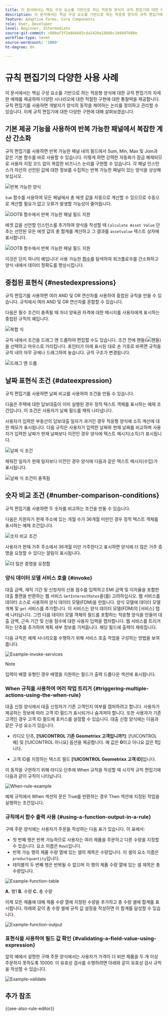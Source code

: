 ```yaml
---
title: 이 문서에서는 핵심 구성 요소를 기반으로 하는 적응형 양식의 규칙 편집기에 대한 다양한 사용 사례를 간략하게 설명합니다.
description: 이 문서에서는 핵심 구성 요소를 기반으로 하는 적응형 양식의 규칙 편집기에 대한 다양한 사용 사례를 간략하게 설명합니다.
feature: Adaptive Forms, Core Components
role: User, Developer
level: Beginner, Intermediate
source-git-commit: c600af3f2e866483cda2426e188dbc104b07688e
workflow-type: tm+mt
source-wordcount: '1069'
ht-degree: 0%

---
```



# 규칙 편집기의 다양한 사용 사례

이 문서에서는 핵심 구성 요소를 기반으로 하는 적응형 양식에 대한 규칙 편집기의 자세한 예제를 제공하여 다양한 시나리오에 대한 적절한 구현에 대한 통찰력을 제공합니다. 규칙 편집기를 사용하면 개발자가 양식의 동작을 제어하는 논리를 정의하고 관리할 수 있습니다.
이제 규칙 편집기에 대한 다양한 구현에 대해 살펴보겠습니다.


## 기본 제공 기능을 사용하여 반복 가능한 패널에서 복잡한 계산 간소화

규칙 편집기를 사용하면 반복 가능한 패널 내의 필드에서 Sum, Min, Max 및 Join과 같은 기본 함수를 바로 사용할 수 있습니다. 이렇게 하면 강력한 자동화가 잠금 해제되므로 사용자 지정 코드 없이 복잡한 비즈니스 논리를 구현할 수 있습니다.
각 패널 인스턴스가 자산의 선언된 값에 대한 정보를 수집하는 반복 가능한 패널이 있는 양식을 상상해 보십시오.

![반복 가능한 양식](/help/forms/assets/ootb-function-support-repeatable-panel-form.png)

`Sum` 함수를 사용하여 모든 패널에서 총 에셋 값을 자동으로 계산할 수 있으므로 수동으로 계산할 필요가 없고 오류가 발생할 가능성이 줄어듭니다.

![OOTB 함수에서 반복 가능한 패널 필드 지원](/help/forms/assets/ootb-function-support-repeatable-panel.png)

에셋 값을 선언할 인스턴스를 추가하여 양식을 작성할 때 `Calculate Asset Value` 단추는 선언된 모든 에셋 값의 총 합계를 계산하고 그 결과를 `assetvalue` 텍스트 상자에 표시합니다.

![OOTB 함수에서 반복 가능한 패널 필드 지원](/help/forms/assets/ootb-function-support-repeatable-panel-form-preview.png)

이것은 단지 하나의 예입니다! 사용 가능한 [함수](#b-form-objects-and-functions-br)를 탐색하여 워크플로우를 간소화하고 양식 내에서 데이터 정확도를 향상시킵니다.

## 중첩된 표현식 {#nestedexpressions}

규칙 편집기를 사용하면 여러 AND 및 OR 연산자를 사용하여 중첩된 규칙을 만들 수 있습니다. 규칙에서 여러 AND 및 OR 연산자를 혼합할 수 있습니다.

다음은 필수 조건이 충족될 때 자녀 양육권 자격에 대한 메시지를 사용자에게 표시하는 중첩된 규칙의 예입니다.

![복합 식](assets/complexexpression.png)

규칙 내에서 조건을 드래그 앤 드롭하여 편집할 수도 있습니다. 조건 전에 핸들(![핸들](assets/drag-handle.svg))을 선택하고 마우스로 가리킵니다. 포인터가 아래 표시된 대로 손 기호로 바뀌면 규칙을 규칙 내의 아무 곳에나 드래그하여 놓습니다. 규칙 구조가 변경됩니다.

![드래그 앤 드롭](assets/drag-and-drop.png)

## 날짜 표현식 조건 {#dateexpression}

규칙 편집기를 사용하면 날짜 비교를 사용하여 조건을 만들 수 있습니다.

다음은 주택에 대한 담보대출이 이미 실행된 경우 정적 텍스트 객체를 표시하는 예제 조건입니다. 이 조건은 사용자가 날짜 필드를 채워 나타냅니다.

사용자가 입력한 부동산의 담보대출 일자가 과거인 경우 적응형 양식에 소득 계산에 대한 메모가 표시됩니다. 다음 규칙은 사용자가 입력한 날짜와 현재 날짜를 비교하며 사용자가 입력한 날짜가 현재 날짜보다 이전인 경우 양식에 텍스트 메시지(소득)가 표시됩니다.

![날짜 식 조건](assets/dateexpressioncondition.png)

채워진 일자가 현재 일자보다 이전인 경우 양식에 다음과 같은 텍스트 메시지(수입)가 표시됩니다.

![날짜 식 조건이 충족됨](assets/dateexpressionconditionmet.png)

## 숫자 비교 조건 {#number-comparison-conditions}

규칙 편집기를 사용하면 두 숫자를 비교하는 조건을 만들 수 있습니다.

다음은 지원자가 현재 주소에 있는 개월 수가 36개월 미만인 경우 정적 텍스트 객체를 표시하는 예제 조건입니다.

![숫자 비교 조건](assets/numbercomparisoncondition.png)

사용자가 현재 거주 주소에서 36개월 미만 거주한다고 표시하면 양식에 더 많은 거주 증명을 요청할 수 있다는 알림이 표시됩니다.

![더 많은 증명을 요청함](assets/additionalproofrequested.png)

<!-- ## Impact of rule editor on existing scripts {#impact-of-rule-editor-on-existing-scripts}

In [!DNL Experience Manager Forms] versions prior to [!DNL Experience Manager 6.1 Forms] feature pack 1, form authors and developers used to write expressions in the Scripts tab of the Edit component dialog to add dynamic behavior to Adaptive Forms. The Scripts tab is now replaced by the rule editor.

Any scripts or expressions that you must have written in the Scripts tab are available in the rule editor. While you cannot view or edit them in visual editor, if you are a part of the forms-power-users group you can edit scripts in code editor. -->

### 양식 데이터 모델 서비스 호출 {#invoke}

대출 금액, 재직 기간 및 신청자의 신용 점수를 입력하고 EMI 금액 및 이자율을 포함한 대출 플랜을 반환하는 웹 서비스 `GetInterestRates`을(를) 고려하십시오. 웹 서비스를 데이터 소스로 사용하여 양식 데이터 모델(FDM)을 만듭니다. 양식 모델에 데이터 모델 개체 및 `get` 서비스를 추가합니다. 이 서비스는 양식 데이터 모델(FDM)의 [서비스] 탭에 나타납니다. 그런 다음 데이터 모델 객체의 필드를 포함하는 적응형 양식을 만들어 대출 금액, 근속 기간 및 신용 점수에 대한 사용자 입력을 캡처합니다. 웹 서비스를 트리거하는 단추를 추가하여 계획 세부 정보를 가져옵니다. 해당 필드에 출력이 채워집니다.

다음 규칙은 예제 시나리오를 수행하기 위해 서비스 호출 작업을 구성하는 방법을 보여 줍니다.

![Example-invoke-services](assets/example-invoke-services.png)

>[!NOTE]
>
>입력이 배열 유형인 경우 배열을 지원하는 필드가 출력 드롭다운 섹션에 표시됩니다.

### When 규칙을 사용하여 여러 작업 트리거 {#triggering-multiple-actions-using-the-when-rule}

대출 신청 양식에서 대출 신청자가 기존 고객인지 여부를 캡처하려고 합니다. 사용자가 제공하는 정보에 따라 고객 ID 필드가 표시되거나 숨겨져야 합니다. 또한 사용자가 기존 고객인 경우 고객 ID 필드에 포커스를 설정할 수 있습니다. 대출 신청 양식에는 다음과 같은 구성 요소가 있습니다.

* 라디오 단추, **[!UICONTROL 기존 Geometrixx 고객입니까?]**: [!UICONTROL 예] 및 [!UICONTROL 아니요] 옵션을 제공합니다. 예 값은 **0**&#x200B;이고 아니요 값은 **1**&#x200B;입니다.

* 고객 ID를 지정하는 텍스트 필드 **[!UICONTROL Geometrixx 고객 ID]**&#x200B;입니다.

이 동작을 구현하기 위해 라디오 단추에 When 규칙을 작성할 때 시각적 규칙 편집기에 다음과 같이 규칙이 나타납니다.

![When-rule-example](assets/when-rule-example.png)

예제 규칙에서 When 섹션의 문은 True를 반환하는 경우 Then 섹션에 지정된 작업을 실행하는 조건입니다.

<!-- The rule appears as follows in the code editor.

![when-rule-example-code](assets/when-rule-example-code.png) 

Rule in the code editor -->

### 규칙에서 함수 출력 사용 {#using-a-function-output-in-a-rule}

구매 주문 양식에는 사용자가 주문을 작성하는 다음 표가 있습니다. 이 표에서:

* 첫 번째 행은 반복 가능하므로 사용자는 여러 제품을 주문하고 다른 수량을 지정할 수 있습니다. 요소 이름은 `Row1`입니다.
* 반복 가능 행의 제품 수량 열에 있는 셀의 제목은 수량입니다. 이 셀의 요소 이름은 `productquantity`입니다.
* 테이블의 두 번째 행은 반복될 수 없으며 이 행의 제품 수량 열에 있는 셀 제목은 총 수량입니다.

![Example-function-table](assets/example-function-table.png)

**A.** 행1 **B.** 수량 **C.** 총 수량

이제 모든 제품에 대해 제품 수량 열에 지정된 수량을 추가하고 총 수량 셀에 합계를 표시합니다. 아래와 같이 총 수량 셀에 규칙 값 설정을 작성하면 이 합계를 달성할 수 있습니다.

![Example-function-output](assets/example-function-output.png)

### 표현식을 사용하여 필드 값 확인 {#validating-a-field-value-using-expression}

앞의 예에서 설명한 구매 주문 양식에서는 사용자가 가격이 더 비싼 제품을 두 개 이상 주문하지 못하도록 10000. 이 유효성 검사를 수행하려면 아래와 같이 유효성 검사 규칙을 작성할 수 있습니다.

![Example-validate](assets/example-validate.png)

## 추가 참조

{{see-also-rule-editor}}